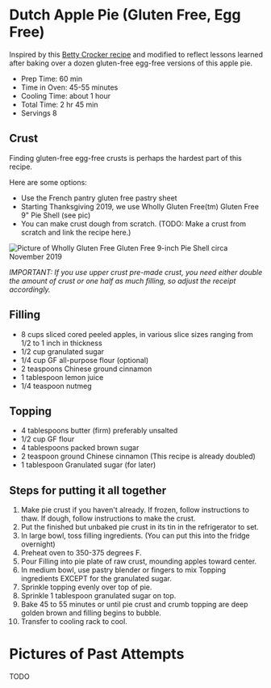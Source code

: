 # Dutch Apple Pie (Gluten Free, Egg Free)

Inspired by this [Betty Crocker recipe](!https://www.bettycrocker.com/recipes/dutch-apple-pie/815d821f-058d-4177-93be-e157390e947b
) and modified to reflect lessons learned after baking over a dozen gluten-free egg-free versions of this apple pie.

* Prep Time: 60 min
* Time in Oven: 45-55 minutes
* Cooling Time: about 1 hour
* Total Time: 2 hr 45 min
* Servings 8

## Crust

Finding gluten-free egg-free crusts is perhaps the hardest part of this recipe.

Here are some options:

- Use the French pantry gluten free pastry sheet
- Starting Thanksgiving 2019, we use Wholly Gluten Free(tm) Gluten Free 9" Pie Shell (see pic)
- You can make crust dough from scratch. (TODO: Make a crust from scratch and link the recipe here.)

![Picture of Wholly Gluten Free Gluten Free 9-inch Pie Shell circa November 2019](../images/apple-pie/pic_of_wholly_gluten_free_shell_2019-11-28.jpg)

*IMPORTANT: If you use upper crust pre-made crust, you need either double the amount of crust or one half as much filling, so adjust the receipt accordingly.*


## Filling

- 8 cups sliced cored peeled apples, in various slice sizes ranging from 1/2 to 1 inch in thickness
- 1/2 cup granulated sugar
- 1/4 cup GF all-purpose flour (optional)
- 2 teaspoons Chinese ground cinnamon
- 1 tablespoon lemon juice
- 1/4 teaspoon nutmeg


## Topping

- 4 tablespoons butter (firm) preferably unsalted
- 1/2 cup GF flour
- 4 tablespoons packed brown sugar
- 2 teaspoon ground Chinese cinnamon (This recipe is already doubled)
- 1 tablespoon Granulated sugar (for later)


## Steps for putting it all together

1. Make pie crust if you haven't already. If frozen, follow instructions to thaw. If dough, follow instructions to make the crust.
1. Put the finished but unbaked pie crust in its tin in the refrigerator to set.
1. In large bowl, toss filling ingredients. (You can put this into the fridge overnight)
1. Preheat oven to 350-375 degrees F.
1. Pour Filling into pie plate of raw crust, mounding apples toward center.
1. In medium bowl, use pastry blender or fingers to mix Topping ingredients EXCEPT for the granulated sugar.
1. Sprinkle topping evenly over top of pie.
1. Sprinkle 1 tablespoon granulated sugar on top.
1. Bake 45 to 55 minutes or until pie crust and crumb topping are deep golden brown and filling begins to bubble.
1. Transfer to cooling rack to cool.


# Pictures of Past Attempts

TODO
